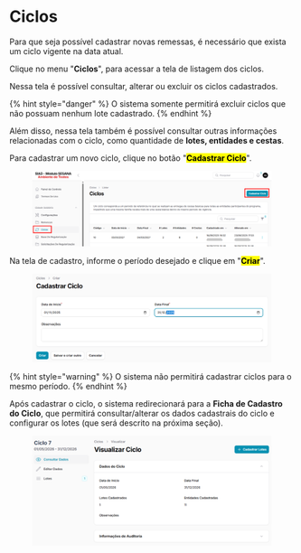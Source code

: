 # Ciclos

Para que seja possível cadastrar novas remessas, é necessário que exista um ciclo vigente na data atual.

Clique no menu "**Ciclos**", para acessar a tela de listagem dos ciclos.

Nessa tela é possível consultar, alterar ou excluir os ciclos cadastrados.

{% hint style="danger" %}
O sistema somente permitirá excluir ciclos que não possuam nenhum lote cadastrado.
{% endhint %}

Além disso, nessa tela também é possível consultar outras informações relacionadas com o ciclo, como quantidade de **lotes, entidades e cestas**.

Para cadastrar um novo ciclo, clique no botão "<mark style="background-color:$primary;">**Cadastrar Ciclo**</mark>".

<figure><img src="../../.gitbook/assets/image (2).png" alt=""><figcaption></figcaption></figure>

Na tela de cadastro, informe o período desejado e clique em "<mark style="background-color:$primary;">**Criar**</mark>".

<figure><img src="../../.gitbook/assets/image (1) (1).png" alt=""><figcaption></figcaption></figure>

{% hint style="warning" %}
O sistema não permitirá cadastrar ciclos para o mesmo período.
{% endhint %}

Após cadastrar o ciclo, o sistema redirecionará para a **Ficha de Cadastro do Ciclo**, que permitirá consultar/alterar os dados cadastrais do ciclo e configurar os lotes (que será descrito na próxima seção).

<figure><img src="../../.gitbook/assets/image (2) (1).png" alt=""><figcaption></figcaption></figure>
